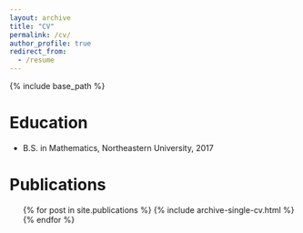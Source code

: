 ```yaml
---
layout: archive
title: "CV"
permalink: /cv/
author_profile: true
redirect_from:
  - /resume
---
```


{% include base_path %}

Education
======
* B.S. in Mathematics, Northeastern University, 2017

Publications
======
  <ul>{% for post in site.publications %}
    {% include archive-single-cv.html %}
  {% endfor %}</ul>
